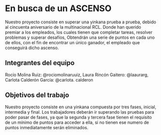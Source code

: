 # En busca de un ASCENSO 
Nuestro proyecto consiste en superar una yinkana prueba a prueba, debido al cincuenta aniversario de la multinacional RCL. Donde han querido premiar a los empleados, los
cuales tienen que completar tareas, resolver problemas y superar desafíos, Obtendrán una serie de puntos en cada uno de ellos, con el fin de encontrar un único ganador,
el empleado que conseguirá dicho ascenso.

## Integrantes del equipo
Rocío Molina Ruiz: @rociomolinaruuiz, Laura Rincón Gaitero: @laaurarg, Carlota Calderón García: @carlota. calderon

## Objetivos del trabajo
Nuestro proyecto consiste en una yinkana compuesta por tres fases, inicial, intermedia y final. Los trabajadores deberán ir superando las pruebas para poder pasar de fases, ya que la segunda y tercera fase tienen el requisito de un mínimo de puntos para acceder a ella, si no tienen ese numero de puntos inmediatamente serán eliminados.

